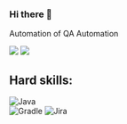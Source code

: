 ### Hi there 👋

Automation of QA Automation

<picture>
  <source
    srcset="https://github-readme-stats.vercel.app/api?username=ITrue33&show_icons=true&theme=dark"
    media="(prefers-color-scheme: dark)"
  />
  <source
    srcset="https://github-readme-stats.vercel.app/api?username=ITrue33&show_icons=true"
    media="(prefers-color-scheme: light), (prefers-color-scheme: no-preference)"
  />
  <img src="https://github-readme-stats.vercel.app/api?username=ITrue33&show_icons=true" />
</picture> 

<picture>
  <source
    srcset="https://github-readme-stats.vercel.app/api/top-langs/?username=ITrue33&text_color=fff&hide_progress=true&theme=dark"
    media="(prefers-color-scheme: dark)"
  />
  <source
    srcset="https://github-readme-stats.vercel.app/api/top-langs/?username=ITrue33&text_color=768390&hide_progress=true"
    media="(prefers-color-scheme: light), (prefers-color-scheme: no-preference)"
  />
  <img src="https://github-readme-stats.vercel.app/api?username=ITrue33&show_icons=true" />
</picture> 


## Hard skills:
![Java](https://img.shields.io/badge/java-%23ED8B00.svg?style=for-the-badge&logo=openjdk&logoColor=white) 	
![Gradle](https://img.shields.io/badge/Gradle-02303A.svg?style=for-the-badge&logo=Gradle&logoColor=white)
	![Jira](https://img.shields.io/badge/jira-%230A0FFF.svg?style=for-the-badge&logo=jira&logoColor=white)

<!--
**ITrue33/ITrue33** is a ✨ _special_ ✨ repository because its `README.md` (this file) appears on your GitHub profile.

Here are some ideas to get you started:

- 🔭 I’m currently working on ...
- 🌱 I’m currently learning ...
- 👯 I’m looking to collaborate on ...
- 🤔 I’m looking for help with ...
- 💬 Ask me about ...
- 📫 How to reach me: ...
- 😄 Pronouns: ...
- ⚡ Fun fact: ...
-->
